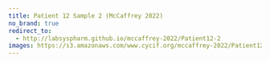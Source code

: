 ```yaml
---
title: Patient 12 Sample 2 (McCaffrey 2022)
no_brand: true
redirect_to:
  - http://labsyspharm.github.io/mccaffrey-2022/Patient12-2
images: https://s3.amazonaws.com/www.cycif.org/mccaffrey-2022/Patient12-2
---
```

